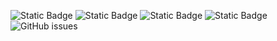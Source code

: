 ![Static Badge](https://img.shields.io/badge/blacklists-61-000000) ![Static Badge](https://img.shields.io/badge/blacklisted-2991099-cc0000) ![Static Badge](https://img.shields.io/badge/whitelisted-2254-00CC00) ![Static Badge](https://img.shields.io/badge/streaming_blacklist-28107-000000) ![GitHub issues](https://img.shields.io/github/issues/fabriziosalmi/blacklists)
